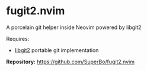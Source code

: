 # fugit2.nvim

A porcelain git helper inside Neovim powered by libgit2

Requires:

- [libgit2](https://libgit2.org/) portable git implementation

**Repository:** <https://github.com/SuperBo/fugit2.nvim>
